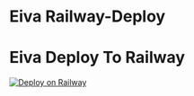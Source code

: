 # Eiva Railway-Deploy

# Eiva Deploy To Railway
[![Deploy on Railway](https://railway.app/button.svg)](https://railway.app/new/template?template=https%3A%2F%2Fgithub.com%2FTeamEiva%2FRailway-Deploy&plugins=postgresql%2Cmongodb&envs=MONGO_DB_URL%2CALIVE_MSG%2CYOUR_NAME%2CENV%2CABUSE%2CPM_LOG_ID%2CPMPERMIT_PIC%2CHANDLER%2CEMOJI_IN_HELP%2CBUTTONS_IN_HELP%2CPM_PERMIT%2CAPP_ID%2CAPI_HASH%2CLOGGER_ID%2CEivaBOT_SESSION%2CTAG_LOGGER%2CBOT_USERNAME%2CYOUR_CHANNEL%2CYOUR_GROUP%2CSUDO_USERS&optionalEnvs=ALIVE_MSG&MONGO_DB_URLDesc=Mongodb.com+Get+from+here&ALIVE_MSGDesc=Enter+Anything+or+leave&ENVDesc=Dont+Touch+it&ABUSEDesc=Choose+ON+or+OFF&PM_LOG_IDDesc=Fill+your+private+Channel+ID+if+you+want+to+Log+PM+messages.+Get+channel+id+from+%40Eiva50_bot&PMPERMIT_PICDesc=Paste+the+Telegraph+link+to+show+in+pm+permit+message.&HANDLERDesc=Your+command+handler.+Default+is+%27+.+%27+%28dot%29.&EMOJI_IN_HELPDesc=A+emoji+to+display+in+help+command&BUTTONS_IN_HELPDesc=No.of+buttons+to+display+in+help+menu.&PM_PERMITDesc=Fill+DISABLE+to+turn+off+pm+permit.&APP_IDDesc=Get+this+value+from+my.telegram.org&API_HASHDesc=Get+this+value+from+my.telegram.org&LOGGER_IDDesc=Create+a+private+channel.+And+get+it%27s+id+from+%40Eiva50_bot+and+paste+here.+Value+should+start+with+-100&EivaBOT_SESSIONDesc=Get+this+value+by+using+repl+or+termux.+Refer+to+Repo+for+more+info.&TAG_LOGGERDesc=Make+a+group+and+add+rose.+Do+%2Fid+and+paste+the+chat+id+here.&BOT_USERNAMEDesc=Make+a+bot+from+%40BotFather+and+paste+the+username+here&YOUR_CHANNELDesc=Fill+your+channel+username%28without+%40%29+to+get+this+displayed+on+your+Eiva+Alive.&YOUR_GROUPDesc=Fill+your+group+username%28without+%40%29+to+get+this+displayed+on+your+Eiva+Alive.&SUDO_USERSDesc=Userid+of+user+to+grant+sudo+access.+Add+multiple+sudo+users+by+giving+a+space+between+userids&ENVDefault=ANYTHING&ABUSEDefault=ON&PMPERMIT_PICDefault=https%3A%2F%2Ftelegra.ph%2Ffile%2Fcca0cd6ee5e1939ebf1c9.jpg&BUTTONS_IN_HELPDefault=5&PM_PERMITDefault=ENABLE&YOUR_CHANNELDefault=TheEiva&YOUR_GROUPDefault=EivaSupport)
